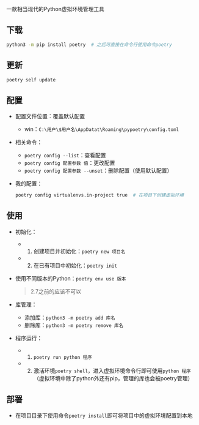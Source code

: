 一款相当现代的Python虚拟环境管理工具

## 下载
```bash
python3 -m pip install poetry  # 之后可直接在命令行使用命令poetry
```
## 更新
```bash
poetry self update
```
## 配置
+ 配置文件位置：覆盖默认配置
	+ win：`C:\用户\$用户名\AppDatat\Roaming\pypoetry\config.toml`

+ 相关命令：
	+ `poetry config --list`：查看配置
	+ `poetry config 配置参数 值`：更改配置
	+ `poetry config 配置参数 --unset`：删除配置（使用默认配置）

+ 我的配置：
	```bash
	poetry config virtualenvs.in-project true  # 在项目下创建虚拟环境
	```

## 使用

+ 初始化：
	+ 1. 创建项目并初始化：`poetry new 项目名`
	+ 2. 在已有项目中初始化：`poetry init`

+ 使用不同版本的Python：`poetry env use 版本`
	>2.7之前的应该不可以

+ 库管理：
	+ 添加库：`python3 -m poetry add 库名`
	+ 删除库：`python3 -m poetry remove 库名`

+ 程序运行：
	+ 1. `poetry run python 程序`
	+ 2. 激活环境`poetry shell`，进入虚拟环境命令行即可使用`python 程序`（虚拟环境中除了python外还有pip，管理的库也会被poetry管理）

## 部署

+ 在项目目录下使用命令`poetry install`即可将项目中的虚拟环境配置到本地